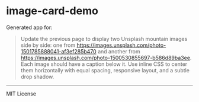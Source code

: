 # image-card-demo

Generated app for:

> Update the previous page to display two Unsplash mountain images side by side: one from https://images.unsplash.com/photo-1501785888041-af3ef285b470 and another from https://images.unsplash.com/photo-1500530855697-b586d89ba3ee. Each image should have a caption below it. Use inline CSS to center them horizontally with equal spacing, responsive layout, and a subtle drop shadow.

---
MIT License